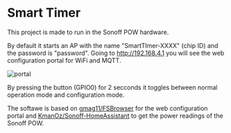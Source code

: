 # Smart Timer

This project is made to run in the Sonoff POW hardware.

By default it starts an AP with the name "SmartTImer-XXXX" (chip ID) and the password is "password". Going to http://192.168.4.1 you will see the web configuration portal for WiFi and MQTT.

![portal](https://github.com/jebentancour/Smart-Timer/blob/master/portal.jpg)

By pressing the button (GPIO0) for 2 secconds it toggles between normal operation mode and configuration mode.

The softawe is based on [gmag11/FSBrowser](https://github.com/gmag11/FSBrowser) for the web configuration portal and [KmanOz/Sonoff-HomeAssistant](https://github.com/KmanOz/Sonoff-HomeAssistant) to get the power readings of the Sonoff POW.
